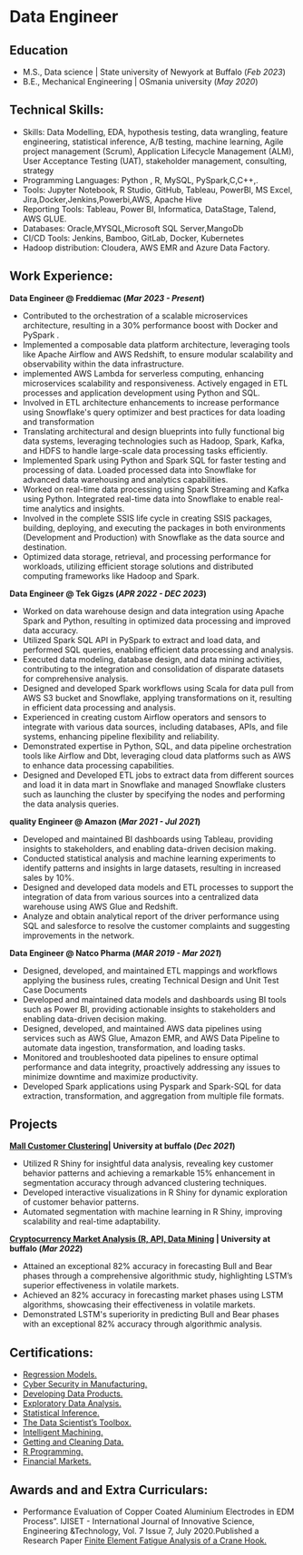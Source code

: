 # Data Engineer

## Education						       		
- M.S., Data science	 | State university of Newyork at Buffalo (_Feb 2023_) 			        		
- B.E., Mechanical Engineering  | OSmania university (_May 2020_)

## Technical Skills: 
- Skills: Data Modelling, EDA, hypothesis testing, data wrangling, feature engineering, statistical inference, A/B testing, machine learning, Agile project management (Scrum), Application Lifecycle Management (ALM), User Acceptance Testing (UAT), stakeholder management, consulting, strategy
- Programming Languages: Python , R, MySQL, PySpark,C,C++,.
- Tools: Jupyter Notebook, R Studio,  GitHub, Tableau, PowerBI, MS Excel, Jira,Docker,Jenkins,Powerbi,AWS, Apache Hive
- Reporting Tools: Tableau, Power BI, Informatica, DataStage, Talend, AWS GLUE.
- Databases: Oracle,MYSQL,Microsoft SQL Server,MangoDb
- CI/CD Tools: Jenkins, Bamboo, GitLab, Docker, Kubernetes 
- Hadoop distribution: Cloudera, AWS EMR and Azure Data Factory.


## Work Experience:
**Data Engineer @ Freddiemac (_Mar 2023 - Present_)**
- Contributed to the orchestration of a scalable microservices architecture, resulting in a 30% performance boost with Docker and PySpark .
-	Implemented a composable data platform architecture, leveraging tools like Apache Airflow and AWS Redshift, to ensure modular scalability and observability within the data infrastructure.
- implemented AWS Lambda for serverless computing, enhancing microservices scalability and responsiveness. Actively engaged in ETL processes and application development using Python and SQL.
-	Involved in ETL architecture enhancements to increase performance using Snowflake's query optimizer and best practices for data loading and transformation
- Translating architectural and design blueprints into fully functional big data systems, leveraging technologies such as Hadoop, Spark, Kafka, and HDFS to handle large-scale data processing tasks efficiently.
-	Implemented Spark using Python and Spark SQL for faster testing and processing of data. Loaded processed data into Snowflake for advanced data warehousing and analytics capabilities.
-	Worked on real-time data processing using Spark Streaming and Kafka using Python. Integrated real-time data into Snowflake to enable real-time analytics and insights.
-	Involved in the complete SSIS life cycle in creating SSIS packages, building, deploying, and executing the packages in both environments (Development and Production) with Snowflake as the data source and destination.
-	Optimized data storage, retrieval, and processing performance for workloads, utilizing efficient storage solutions and distributed computing frameworks like Hadoop and Spark.


**Data Engineer @ Tek Gigzs (_APR 2022 - DEC 2023_)**
-  Worked on data warehouse design and data integration using Apache Spark and Python, resulting in optimized data processing and improved data accuracy.
- Utilized Spark SQL API in PySpark to extract and load data, and performed SQL queries, enabling efficient data processing and analysis.
-	Executed data modeling, database design, and data mining activities, contributing to the integration and consolidation of disparate datasets for comprehensive analysis.
- Designed and developed Spark workflows using Scala for data pull from AWS S3 bucket and Snowflake, applying transformations on it, resulting in efficient data processing and analysis.
- Experienced in creating custom Airflow operators and sensors to integrate with various data sources, including databases, APIs, and file systems, enhancing pipeline flexibility and reliability.
-	Demonstrated expertise in Python, SQL, and data pipeline orchestration tools like Airflow and Dbt, leveraging cloud data platforms such as AWS to enhance data processing capabilities.
-	Designed and Developed ETL jobs to extract data from different sources and load it in data mart in Snowflake and managed Snowflake clusters such as launching the cluster by specifying the nodes and performing the data analysis queries. 

**quality  Engineer @ Amazon (_Mar 2021 - Jul 2021_)**
- Developed and maintained BI dashboards using Tableau, providing insights to stakeholders, and enabling data-driven decision making.
-	Conducted statistical analysis and machine learning experiments to identify patterns and insights in large datasets, resulting in increased sales by 10%.
-	Designed and developed data models and ETL processes to support the integration of data from various sources into a centralized data warehouse using AWS Glue and Redshift.
-	Analyze and obtain analytical report of the driver performance using SQL and salesforce to resolve the customer complaints and suggesting improvements in the network.

**Data Engineer @ Natco Pharma (_MAR 2019 - Mar 2021_)**
- Designed, developed, and maintained ETL mappings and workflows applying the business rules, creating Technical Design and Unit Test Case Documents
- Developed and maintained data models and dashboards using BI tools such as Power BI, providing actionable insights to stakeholders and enabling data-driven decision making.
- Designed, developed, and maintained AWS data pipelines using services such as AWS Glue, Amazon EMR, and AWS Data Pipeline to automate data ingestion, transformation, and loading tasks.
- Monitored and troubleshooted data pipelines to ensure optimal performance and data integrity, proactively addressing any issues to minimize downtime and maximize productivity.
- Developed Spark applications using Pyspark and Spark-SQL for data extraction, transformation, and aggregation from multiple file formats.

## Projects

**<a href="assets/img/rotating desk.pdf" target="_blank">Mall Customer Clustering</a>| University at buffalo (_Dec 2021_)**
-  Utilized R Shiny for insightful data analysis, revealing key customer behavior patterns and achieving a remarkable 15% enhancement in segmentation accuracy through advanced clustering techniques.
- Developed interactive visualizations in R Shiny for dynamic exploration of customer behavior patterns.
- Automated segmentation with machine learning in R Shiny, improving scalability and real-time adaptability.


**<a href="assets/img/FEA.pdf" target="_blank">Cryptocurrency Market Analysis (R, API, Data Mining</a> | University at buffalo (_Mar 2022_)**
-  Attained an exceptional 82% accuracy in forecasting Bull and Bear phases through a comprehensive algorithmic study, highlighting LSTM’s superior effectiveness in volatile markets.
-  Achieved an 82% accuracy in forecasting market phases using LSTM algorithms, showcasing their effectiveness in volatile markets.
-   Demonstrated LSTM's superiority in predicting Bull and Bear phases with an exceptional 82% accuracy through algorithmic analysis.


## Certifications:
- <a href="https://www.coursera.org/account/accomplishments/verify/S68CDQLPB688" target="_blank">Regression Models.</a>
- <a href="https://coursera.org/share/f6d43fc00e14b73256f56e4bf9e77686" target="_blank">Cyber Security in Manufacturing.</a>
- <a href="https://coursera.org/share/b96baf4e98713ab05eda5140ed3dccb1" target="_blank">Developing Data Products.</a>
- <a href="https://coursera.org/share/dee88a652b9f457b049d13353342ea84" target="_blank">Exploratory Data Analysis.</a>
- <a href="https://coursera.org/share/bc495b73a4297ab38398a702e0a6a9b9" target="_blank">Statistical Inference.</a>
- <a href="https://coursera.org/share/60c2706d381d08bfb7d6eb66f2d08517" target="_blank">The Data Scientist’s Toolbox.</a>
- <a href="https://coursera.org/share/3544477778953c7c85237beb9081c7ee" target="_blank">Intelligent Machining.</a>
- <a href="https://coursera.org/share/4a12ad0a704eb53f0956836038e33fa2" target="_blank">Getting and Cleaning Data.</a>
- <a href="https://coursera.org/share/ae7cdbf8367bee5f1fb1ad1fef4fb23b" target="_blank">R Programming.</a>
- <a href="https://coursera.org/share/9a98376b6d99d041417495a4066228c6" target="_blank">Financial Markets.</a>

## Awards and and Extra Curriculars:
- Performance Evaluation of Copper Coated Aluminium Electrodes in EDM Process”. IJISET - International Journal of Innovative Science, Engineering &Technology, Vol. 7 Issue 7, July 2020.Published a Research Paper <a href="https://ijiset.com/vol7/v7s7/IJISET_V7_I7_42.pdf" target="_blank">Finite Element Fatigue Analysis of a Crane Hook.</a> 



